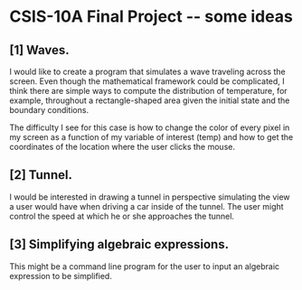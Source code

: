# CSIS-10A Final Project -- some ideas

## [1] Waves.

I would like to create a program that simulates a wave traveling across the screen.
Even though the mathematical framework could be complicated, I think there are simple ways to compute the distribution of temperature, for example, throughout a rectangle-shaped area given the initial state and the boundary conditions.

The difficulty I see for this case is how to change the color of every pixel in my screen as a function of my variable of interest (temp) and how to get the coordinates of the location where the user clicks the mouse.

## [2] Tunnel.

I would be interested in drawing a tunnel in perspective simulating the view a user would have when driving a car inside of the tunnel.
The user might control the speed at which he or she approaches the tunnel.

## [3] Simplifying algebraic expressions.

This might be a command line program for the user to input an algebraic expression to be simplified.


